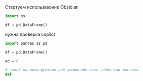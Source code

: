 Стартуем использваоние Obsidian

```python
import os

df = pd.DataFrame()
```

нужна проверка copilot

```python
import pandas as pd

df = pd.DataFrame()

ad = 0

# давай напишем функцию для умножения всех элементов массива
def 

```